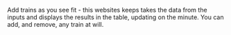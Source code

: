Add trains as you see fit - this websites keeps takes the data from the inputs and displays the results in the table, updating on the minute. You can add, and remove, any train at will.

